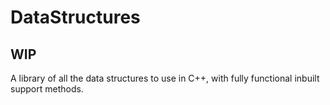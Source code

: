 # DataStructures
## WIP
A library of all the data structures to use in C++, with fully functional inbuilt support methods.
